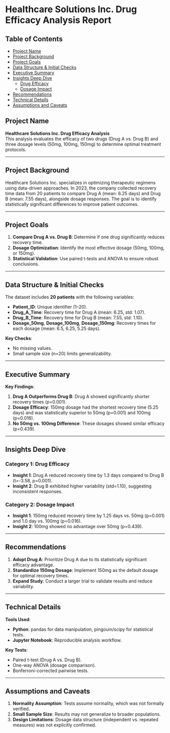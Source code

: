 # Healthcare Solutions Inc. Drug Efficacy Analysis Report

## Table of Contents  
- [Project Name](#project-name)  
- [Project Background](#project-background)  
- [Project Goals](#project-goals)  
- [Data Structure & Initial Checks](#data-structure--initial-checks)  
- [Executive Summary](#executive-summary)  
- [Insights Deep Dive](#insights-deep-dive)  
  - [Drug Efficacy](#category-1-drug-efficacy)  
  - [Dosage Impact](#category-2-dosage-impact)  
- [Recommendations](#recommendations)  
- [Technical Details](#technical-details)  
- [Assumptions and Caveats](#assumptions-and-caveats)  


## Project Name  
**Healthcare Solutions Inc. Drug Efficacy Analysis**  
This analysis evaluates the efficacy of two drugs (Drug A vs. Drug B) and three dosage levels (50mg, 100mg, 150mg) to determine optimal treatment protocols.

---

## Project Background  
Healthcare Solutions Inc. specializes in optimizing therapeutic regimens using data-driven approaches. In 2023, the company collected recovery time data from 20 patients to compare Drug A (mean: 6.25 days) and Drug B (mean: 7.55 days), alongside dosage responses. The goal is to identify statistically significant differences to improve patient outcomes.

---

## Project Goals  
1. **Compare Drug A vs. Drug B**: Determine if one drug significantly reduces recovery time.  
2. **Dosage Optimization**: Identify the most effective dosage (50mg, 100mg, or 150mg).  
3. **Statistical Validation**: Use paired t-tests and ANOVA to ensure robust conclusions.  

---

## Data Structure & Initial Checks  
The dataset includes **20 patients** with the following variables:  
- **Patient_ID**: Unique identifier (1–20).  
- **Drug_A_Time**: Recovery time for Drug A (mean: 6.25, std: 1.07).  
- **Drug_B_Time**: Recovery time for Drug B (mean: 7.55, std: 1.10).  
- **Dosage_50mg**, **Dosage_100mg**, **Dosage_150mg**: Recovery times for each dosage (mean: 6.5, 6.25, 5.25 days).  

**Key Checks**:  
- No missing values.  
- Small sample size (n=20) limits generalizability.  

---

## Executive Summary  
**Key Findings**:  
1. **Drug A Outperforms Drug B**: Drug A showed significantly shorter recovery times (p=0.001).  
2. **Dosage Efficacy**: 150mg dosage had the shortest recovery time (5.25 days) and was statistically superior to 50mg (p=0.001) and 100mg (p=0.016).  
3. **No 50mg vs. 100mg Difference**: These dosages showed similar efficacy (p=0.439).  



---

## Insights Deep Dive  

### Category 1: Drug Efficacy  
- **Insight 1**: Drug A reduced recovery time by 1.3 days compared to Drug B (t=-3.58, p=0.001).  
- **Insight 2**: Drug B exhibited higher variability (std=1.10), suggesting inconsistent responses.  

### Category 2: Dosage Impact  
- **Insight 1**: 150mg reduced recovery time by 1.25 days vs. 50mg (p=0.001) and 1.0 day vs. 100mg (p=0.016).  
- **Insight 2**: 100mg showed no advantage over 50mg (p=0.439).  



---

## Recommendations  
1. **Adopt Drug A**: Prioritize Drug A due to its statistically significant efficacy advantage.  
2. **Standardize 150mg Dosage**: Implement 150mg as the default dosage for optimal recovery times.  
3. **Expand Study**: Conduct a larger trial to validate results and reduce variability.  

---

## Technical Details  
**Tools Used**:  
- **Python**: pandas for data manipulation, pingouin/scipy for statistical tests.  
- **Jupyter Notebook**: Reproducible analysis workflow.  

**Key Tests**:  
- Paired t-test (Drug A vs. Drug B).  
- One-way ANOVA (dosage comparison).  
- Bonferroni-corrected pairwise tests.  

---

## Assumptions and Caveats  
1. **Normality Assumption**: Tests assume normality, which was not formally verified.  
2. **Small Sample Size**: Results may not generalize to broader populations.  
3. **Design Limitations**: Dosage data structure (independent vs. repeated measures) was not explicitly confirmed.  
